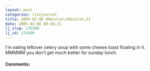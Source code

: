 ```yaml
---
layout: post
categories: livejournal
title: 2005-02-06 09&colon;56&colon;21
date: 2005-02-06 09:56:21
lj_slug: 176300
lj_id: 176300
---
```

I'm eating leftover celery soup with some cheese toast floating in it. MMMMM you don't get much better for sunday lunch.


<div id="comments"><h4>Comments:</h4><div class="lj-comments"><ul>


</ul></div></div>
